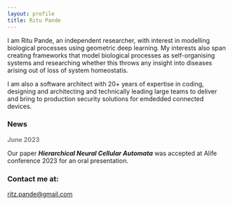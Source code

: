 ```yaml
---
layout: profile
title: Ritu Pande
---
```


I am Ritu Pande, an independent researcher, with interest in modelling biological processes using geometric deep learning. My interests also span creating frameworks that model biological processes as self-organising systems and researching  whether this throws any insight into diseases arising out of loss of system homeostatis. 

I am also a software architect with 20+ years of expertise in coding, designing and architecting and technically leading large teams to deliver and bring to production security solutions for emdedded connected devices. 

### News

<span style="color:gray"> <b> June 2023 </b></span>  
  
Our paper ***Hierarchical Neural Cellular Automata*** was accepted at Alife conference 2023 for an oral presentation.  

### Contact me at:

[ritz.pande@gmail.com](mailto:ritz.pande@gmail.com)

